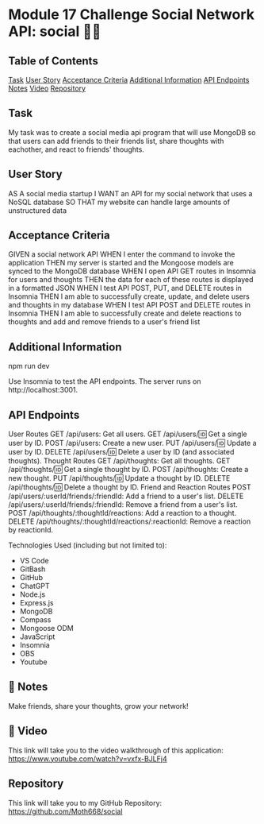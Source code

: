 # Module 17 Challenge Social Network API: social 👨‍💻

## Table of Contents

[Task](#task)
[User Story](#user-story)
[Acceptance Criteria](#acceptance-criteria)
[Additional Information](#additional-information)
[API Endpoints](#api-endpoints)
[Notes](#notes)
[Video](#video)
[Repository](#repository)

## Task

My task was to create a social media api program that will use MongoDB so that users can add friends to their friends list, share thoughts with eachother, and react to friends' thoughts.

## User Story

AS A social media startup
I WANT an API for my social network that uses a NoSQL database
SO THAT my website can handle large amounts of unstructured data

## Acceptance Criteria

GIVEN a social network API
WHEN I enter the command to invoke the application
THEN my server is started and the Mongoose models are synced to the MongoDB database
WHEN I open API GET routes in Insomnia for users and thoughts
THEN the data for each of these routes is displayed in a formatted JSON
WHEN I test API POST, PUT, and DELETE routes in Insomnia
THEN I am able to successfully create, update, and delete users and thoughts in my database
WHEN I test API POST and DELETE routes in Insomnia
THEN I am able to successfully create and delete reactions to thoughts and add and remove friends to a user's friend list

## Additional Information

npm run dev

Use Insomnia to test the API endpoints. The server runs on http://localhost:3001.

## API Endpoints

User Routes
GET /api/users: Get all users.
GET /api/users/:id: Get a single user by ID.
POST /api/users: Create a new user.
PUT /api/users/:id: Update a user by ID.
DELETE /api/users/:id: Delete a user by ID (and associated thoughts).
Thought Routes
GET /api/thoughts: Get all thoughts.
GET /api/thoughts/:id: Get a single thought by ID.
POST /api/thoughts: Create a new thought.
PUT /api/thoughts/:id: Update a thought by ID.
DELETE /api/thoughts/:id: Delete a thought by ID.
Friend and Reaction Routes
POST /api/users/:userId/friends/:friendId: Add a friend to a user's list.
DELETE /api/users/:userId/friends/:friendId: Remove a friend from a user's list.
POST /api/thoughts/:thoughtId/reactions: Add a reaction to a thought.
DELETE /api/thoughts/:thoughtId/reactions/:reactionId: Remove a reaction by reactionId.

Technologies Used (including but not limited to):

- VS Code
- GitBash
- GitHub
- ChatGPT
- Node.js
- Express.js
- MongoDB
- Compass
- Mongoose ODM
- JavaScript
- Insomnia
- OBS
- Youtube

## 📝 Notes

Make friends, share your thoughts, grow your network!

## 🎥 Video

This link will take you to the video walkthrough of this application: https://www.youtube.com/watch?v=vxfx-BJLFj4

## Repository

This link will take you to my GitHub Repository: https://github.com/Moth668/social
